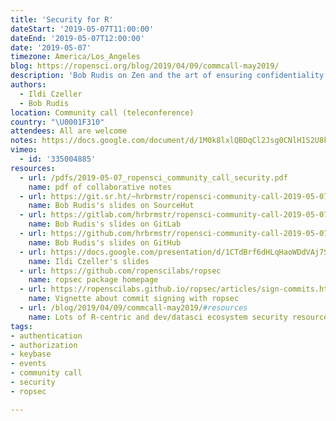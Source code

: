 ```yaml
---
title: 'Security for R'
dateStart: '2019-05-07T11:00:00'
dateEnd: '2019-05-07T12:00:00'
date: '2019-05-07'
timezone: America/Los_Angeles
blog: https://ropensci.org/blog/2019/04/09/commcall-may2019/
description: 'Bob Rudis on Zen and the art of ensuring confidentiality & integrity in analytics workflows; Ildi Czeller on Authorization vs authentication explained through signing commits: why you should do it and how the ropsec package helps you do it the right way.'
authors:
  - Ildi Czeller
  - Bob Rudis
location: Community call (teleconference)
country: "\U0001F310"
attendees: All are welcome
notes: https://docs.google.com/document/d/1M0k8lxlQBDqCl2Jsg0CNlH1S2U8kzsifo_lzupa3JQU/edit?usp=sharing
vimeo:
  - id: '335004885'
resources:
  - url: /pdfs/2019-05-07_ropensci_community_call_security.pdf
    name: pdf of collaborative notes
  - url: https://git.sr.ht/~hrbrmstr/ropensci-community-call-2019-05-07/tree
    name: Bob Rudis's slides on SourceHut
  - url: https://gitlab.com/hrbrmstr/ropensci-community-call-2019-05-07
    name: Bob Rudis's slides on GitLab
  - url: https://github.com/hrbrmstr/ropensci-community-call-2019-05-07
    name: Bob Rudis's slides on GitHub
  - url: https://docs.google.com/presentation/d/1CTdBrf6dHLqHaoWDdVAj7SpR1hgl4uzo7DJmSHmljFQ/edit?usp=sharing
    name: Ildi Czeller's slides
  - url: https://github.com/ropenscilabs/ropsec
    name: ropsec package homepage
  - url: https://ropenscilabs.github.io/ropsec/articles/sign-commits.html
    name: Vignette about commit signing with ropsec  
  - url: /blog/2019/04/09/commcall-may2019/#resources
    name: Lots of R-centric and dev/datasci ecosystem security resources in blog post
tags:
- authentication
- authorization
- keybase
- events
- community call
- security
- ropsec

---
```

